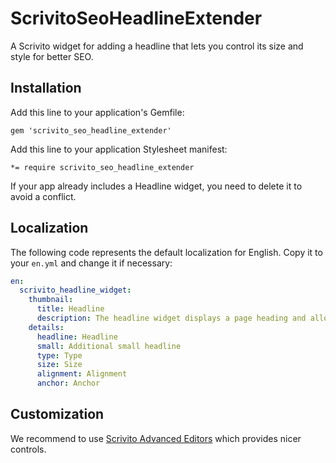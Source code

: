# ScrivitoSeoHeadlineExtender

A Scrivito widget for adding a headline that lets you control its size and style for better SEO.

## Installation

Add this line to your application's Gemfile:

    gem 'scrivito_seo_headline_extender'

Add this line to your application Stylesheet manifest:

    *= require scrivito_seo_headline_extender

If your app already includes a Headline widget, you need to delete it to avoid a conflict.

## Localization

The following code represents the default localization for English. Copy it to your `en.yml` and change it if necessary:

```yaml
en:
  scrivito_headline_widget:
    thumbnail:
      title: Headline
      description: The headline widget displays a page heading and allows to set an anchor. Also has some options for SEO
    details:
      headline: Headline
      small: Additional small headline
      type: Type
      size: Size
      alignment: Alignment
      anchor: Anchor
```

## Customization

We recommend to use [Scrivito Advanced Editors](https://github.com/Scrivito/scrivito_advanced_editors) which provides nicer controls.
